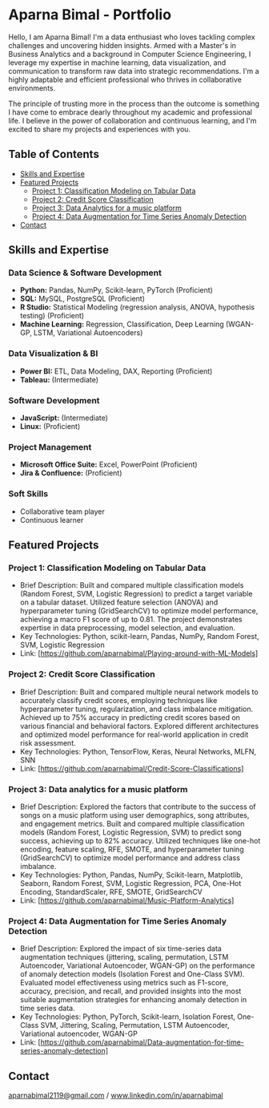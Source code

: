 # Aparna Bimal - Portfolio

Hello, I am Aparna Bimal! I'm a data enthusiast who loves tackling complex challenges and uncovering hidden insights. Armed with a Master's in Business Analytics and a background in Computer Science Engineering, I leverage my expertise in machine learning, data visualization, and communication to transform raw data into strategic recommendations. I'm a highly adaptable and efficient professional who thrives in collaborative environments.

The principle of trusting more in the process than the outcome is something I have come to embrace dearly throughout my academic and professional life. I believe in the power of collaboration and continuous learning, and I'm excited to share my projects and experiences with you.



## Table of Contents

* [Skills and Expertise](#skills-and-expertise)
* [Featured Projects](#featured-projects)
   * [Project 1: Classification Modeling on Tabular Data](#project-1-classification-modeling-on-tabular-data)
   * [Project 2: Credit Score Classification](#project-2-credit-score-classification)
   * [Project 3: Data Analytics for a music platform](#project-3-data-analytics-for-a-music-platform)
   * [Project 4: Data Augmentation for Time Series Anomaly Detection](#project-4-data-augmentation-for-time-series-anomaly-detection)
* [Contact](#contact)



## Skills and Expertise

### Data Science & Software Development

* **Python:** Pandas, NumPy, Scikit-learn, PyTorch (Proficient)
* **SQL:** MySQL, PostgreSQL (Proficient)
* **R Studio:** Statistical Modeling (regression analysis, ANOVA, hypothesis testing) (Proficient)
* **Machine Learning:** Regression, Classification, Deep Learning (WGAN-GP, LSTM, Variational Autoencoders)

### Data Visualization & BI

* **Power BI:** ETL, Data Modeling, DAX, Reporting (Proficient)
* **Tableau:** (Intermediate)

### Software Development

* **JavaScript:** (Intermediate)
* **Linux:** (Proficient)

### Project Management

* **Microsoft Office Suite:** Excel, PowerPoint (Proficient)
* **Jira & Confluence:** (Proficient)

### Soft Skills

* Collaborative team player
* Continuous learner


## Featured Projects

### Project 1: Classification Modeling on Tabular Data

* Brief Description: Built and compared multiple classification models (Random Forest, SVM, Logistic Regression) to predict a target variable on a tabular dataset. Utilized feature selection (ANOVA) and hyperparameter tuning (GridSearchCV) to optimize model performance, achieving a macro F1 score of up to 0.81. The project demonstrates expertise in data preprocessing, model selection, and evaluation.
* Key Technologies: Python, scikit-learn, Pandas, NumPy, Random Forest, SVM, Logistic Regression
* Link: [https://github.com/aparnabimal/Playing-around-with-ML-Models]

### Project 2: Credit Score Classification

* Brief Description: Built and compared multiple neural network models to accurately classify credit scores, employing techniques like hyperparameter tuning, regularization, and class imbalance mitigation. Achieved up to 75% accuracy in predicting credit scores based on various financial and behavioral factors. Explored different architectures and optimized model performance for real-world application in credit risk assessment.
* Key Technologies: Python, TensorFlow, Keras, Neural Networks, MLFN, SNN
* Link: [https://github.com/aparnabimal/Credit-Score-Classifications]

### Project 3: Data analytics for a music platform

* Brief Description: Explored the factors that contribute to the success of songs on a music platform using user demographics, song attributes, and engagement metrics. Built and compared multiple classification models (Random Forest, Logistic Regression, SVM) to predict song success, achieving up to 82% accuracy. Utilized techniques like one-hot encoding, feature scaling, RFE, SMOTE, and hyperparameter tuning (GridSearchCV) to optimize model performance and address class imbalance.
* Key Technologies: Python, Pandas, NumPy, Scikit-learn, Matplotlib, Seaborn, Random Forest, SVM, Logistic Regression, PCA, One-Hot Encoding, StandardScaler, RFE, SMOTE, GridSearchCV
* Link: [https://github.com/aparnabimal/Music-Platform-Analytics]

### Project 4: Data Augmentation for Time Series Anomaly Detection

* Brief Description: Explored the impact of six time-series data augmentation techniques (jittering, scaling, permutation, LSTM Autoencoder, Variational Autoencoder, WGAN-GP) on the performance of anomaly detection models (Isolation Forest and One-Class SVM). Evaluated model effectiveness using metrics such as F1-score, accuracy, precision, and recall, and provided insights into the most suitable augmentation strategies for enhancing anomaly detection in time series data.
* Key Technologies: Python, PyTorch, Scikit-learn, Isolation Forest, One-Class SVM, Jittering, Scaling, Permutation, LSTM Autoencoder, Variational autoencoder, WGAN-GP
* Link: [https://github.com/aparnabimal/Data-augmentation-for-time-series-anomaly-detection]


## Contact

aparnabimal2119@gmail.com / www.linkedin.com/in/aparnabimal

